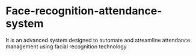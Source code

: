 # Face-recognition-attendance-system
It is an advanced system designed to automate and streamline attendance management using facial recognition technology
